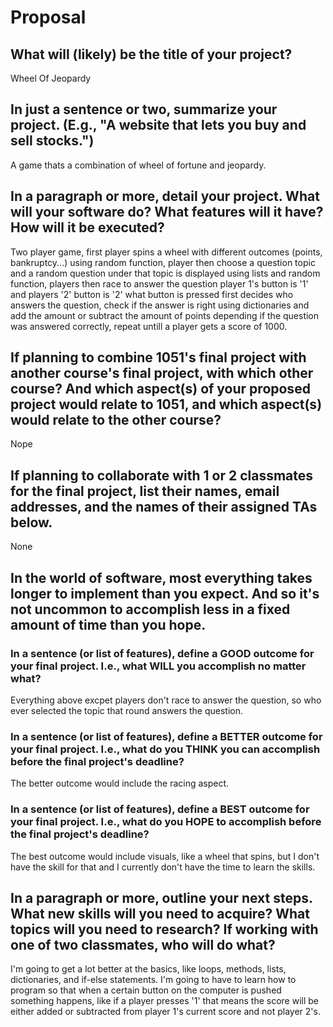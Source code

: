 # Proposal

## What will (likely) be the title of your project?

Wheel Of Jeopardy

## In just a sentence or two, summarize your project. (E.g., "A website that lets you buy and sell stocks.")

A game thats a combination of wheel of fortune and jeopardy.

## In a paragraph or more, detail your project. What will your software do? What features will it have? How will it be executed?

Two player game, first player spins a wheel with different outcomes (points, bankruptcy...) using random function, player then choose a question topic and a random question under that topic is displayed using lists and random function, players then race to answer the question player 1's button is '1' and players '2' button is '2' what button is pressed first decides who answers the question, check if the answer is right using dictionaries and add the amount or subtract the amount of points depending if the question was answered correctly, repeat untill a player gets a score of 1000.

## If planning to combine 1051's final project with another course's final project, with which other course? And which aspect(s) of your proposed project would relate to 1051, and which aspect(s) would relate to the other course?

Nope

## If planning to collaborate with 1 or 2 classmates for the final project, list their names, email addresses, and the names of their assigned TAs below.

None

## In the world of software, most everything takes longer to implement than you expect. And so it's not uncommon to accomplish less in a fixed amount of time than you hope.

### In a sentence (or list of features), define a GOOD outcome for your final project. I.e., what WILL you accomplish no matter what?

Everything above excpet players don't race to answer the question, so who ever selected the topic that round answers the question.

### In a sentence (or list of features), define a BETTER outcome for your final project. I.e., what do you THINK you can accomplish before the final project's deadline?

The better outcome would include the racing aspect.

### In a sentence (or list of features), define a BEST outcome for your final project. I.e., what do you HOPE to accomplish before the final project's deadline?

The best outcome would include visuals, like a wheel that spins, but I don't have the skill for that and I currently 
don't have the time to learn the skills.

## In a paragraph or more, outline your next steps. What new skills will you need to acquire? What topics will you need to research? If working with one of two classmates, who will do what?

I'm going to get a lot better at the basics, like loops, methods, lists, dictionaries, and if-else statements. I'm going to have to learn how to program so that when a certain button on the computer is pushed something happens, like if a player presses '1' that means the score will be either added or subtracted from player 1's current score and not player 2's.
